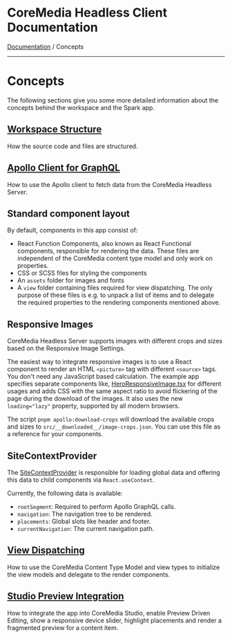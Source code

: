 # CoreMedia Headless Client Documentation

[Documentation](../../README.md) / Concepts

---

# Concepts

The following sections give you some more detailed information about the concepts 
behind the workspace and the Spark app.

## [Workspace Structure](structure.md)

How the source code and files are structured.

## [Apollo Client for GraphQL](apollo.md)

How to use the Apollo client to fetch data from the CoreMedia Headless Server.

## Standard component layout

By default, components in this app consist of:

* React Function Components, also known as React Functional components, 
  responsible for rendering the data. These files are independent 
  of the CoreMedia content type model and only work on properties.
* CSS or SCSS files for styling the components
* An `assets` folder for images and fonts
* A `view` folder containing files required for view dispatching. The only purpose 
  of these files is e.g. to unpack a list of items and to delegate the required 
  properties to the rendering components mentioned above. 

## Responsive Images

CoreMedia Headless Server supports images with different crops and sizes based 
on the Responsive Image Settings.

The easiest way to integrate responsive images is to use a React component to
render an HTML `<picture>` tag with different `<source>` tags. You don't need any 
JavaScript based calculation. The example app specifies separate components like,
[HeroResponsiveImage.tsx](../../../apps/spark/src/components/HeroBanner/HeroResponsiveImage.tsx)
for different usages and adds CSS with the same aspect ratio to avoid flickering 
of the page during the download of the images. It also uses the new `loading="lazy"` 
property, supported by all modern browsers.

The script `pnpm apollo:download-crops` will download the available crops and sizes
to `src/__downloaded__/image-crops.json`. You can use this file as a reference 
for your components.

## SiteContextProvider

The [SiteContextProvider](../../../apps/spark/src/context/SiteContextProvider.tsx) is 
responsible for loading global data and offering this data to child components 
via `React.useContext`.

Currently, the following data is available:

* `rootSegment`: Required to perform Apollo GraphQL calls.
* `navigation`: The navigation tree to be rendered.
* `placements`: Global slots like header and footer.
* `currentNavigation`: The current navigation path.

## [View Dispatching](view_dispatching.md)

How to use the CoreMedia Content Type Model and view types to initialize the view models 
and delegate to the render components.

## [Studio Preview Integration](preview.md)

How to integrate the app into CoreMedia Studio, enable Preview Driven Editing,
show a responsive device slider, highlight placements and render a fragmented
preview for a content item.
